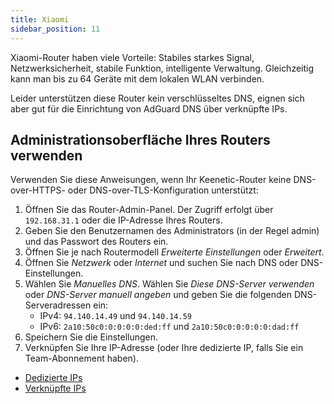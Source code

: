 ```yaml
---
title: Xiaomi
sidebar_position: 11
---
```


Xiaomi-Router haben viele Vorteile: Stabiles starkes Signal, Netzwerksicherheit, stabile Funktion, intelligente Verwaltung. Gleichzeitig kann man bis zu 64 Geräte mit dem lokalen WLAN verbinden.

Leider unterstützen diese Router kein verschlüsseltes DNS, eignen sich aber gut für die Einrichtung von AdGuard DNS über verknüpfte IPs.

## Administrationsoberfläche Ihres Routers verwenden

Verwenden Sie diese Anweisungen, wenn Ihr Keenetic-Router keine DNS-over-HTTPS- oder DNS-over-TLS-Konfiguration unterstützt:

1. Öffnen Sie das Router-Admin-Panel. Der Zugriff erfolgt über `192.168.31.1` oder die IP-Adresse Ihres Routers.
2. Geben Sie den Benutzernamen des Administrators (in der Regel admin) und das Passwort des Routers ein.
3. Öffnen Sie je nach Routermodell _Erweiterte Einstellungen_ oder _Erweitert_.
4. Öffnen Sie _Netzwerk_ oder _Internet_ und suchen Sie nach DNS oder DNS-Einstellungen.
5. Wählen Sie _Manuelles DNS_. Wählen Sie _Diese DNS-Server verwenden_ oder _DNS-Server manuell angeben_ und geben Sie die folgenden DNS-Serveradressen ein:
   - IPv4: `94.140.14.49` und `94.140.14.59`
   - IPv6: `2a10:50c0:0:0:0:0:ded:ff` und `2a10:50c0:0:0:0:0:dad:ff`
6. Speichern Sie die Einstellungen.
7. Verknüpfen Sie Ihre IP-Adresse (oder Ihre dedizierte IP, falls Sie ein Team-Abonnement haben).

- [Dedizierte IPs](/private-dns/connect-devices/other-options/dedicated-ip.md)
- [Verknüpfte IPs](/private-dns/connect-devices/other-options/linked-ip.md)
